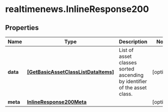 # realtimenews.InlineResponse200

## Properties

Name | Type | Description | Notes
------------ | ------------- | ------------- | -------------
**data** | [**[GetBasicAssetClassListDataItems]**](GetBasicAssetClassListDataItems.md) | List of asset classes sorted ascending by identifier of the asset class. | [optional] 
**meta** | [**InlineResponse200Meta**](InlineResponse200Meta.md) |  | [optional] 


